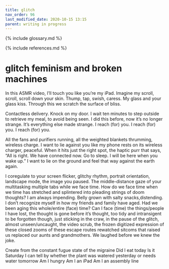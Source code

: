 ```yaml
---
title: glitch
nav_order: 96
last_modified_date: 2020-10-15 13:15
parent: writing in progress
---
```


{% include glossary.md %}

{% include references.md %}

# glitch feminism and broken machines

In this ASMR video, I’ll touch you like you’re my iPad. Imagine my scroll, scroll, scroll down your skin. Thump, tap, swish, caress. My glass and your glass kiss. Through this we scratch the surface of bliss. 

Contactless delivery. Knock on my door. I wait ten minutes to step outside to retrieve my meal, to avoid being seen. I did this before, now it’s no longer strange. It’s everything else made strange. 
I reach (for) you. I reach (for) you. I reach (for) you. 

All the fans and purifiers running, all the weighted blankets thrumming, wireless charge. I want to lie against you like my phone rests on its wireless charger, peaceful. When it hits just the right spot, the haptic purr that says, “All is right. We have connected now. Go to sleep. I will be here when you wake up.” I want to lie on the ground and feel that way against the earth again.

I coregulate to your screen flicker, glitchy rhythm, portrait orientation, landscape mode, the image you paused. The middle-distance gaze of your multitasking multiple tabs while we face time. How do we face time when we time has stretched and splintered into pleading strings of doom thoughts? I am always impending. Belly grown with salty snacks,distending. I don’t recognize myself in how my friends and family have aged. Had we been aging this whole/entire (face) time? Can I face (time) the things/people I have lost, the thought is gone before it’s thought, too tidy and intransigent to be forgotten though, just sticking in the craw, in the pause of the glitch, almost unseen/uncaught, the video scrub, the frozen digitized expression of these closed zooms of these escape routes rewatched sitcoms that raised us replaced our aunts and grandmothers. We laughed before we knew the joke. 

Create from the constant fugue state of the migraine Did I eat today Is it Saturday I can tell by whether the plant was watered yesterday or needs water tomorrow Am I hungry Am I an iPad Am I an assembly line  
